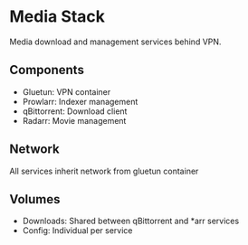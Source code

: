 # Media Stack

Media download and management services behind VPN.

## Components
- Gluetun: VPN container
- Prowlarr: Indexer management
- qBittorrent: Download client
- Radarr: Movie management

## Network
All services inherit network from gluetun container

## Volumes
- Downloads: Shared between qBittorrent and *arr services
- Config: Individual per service